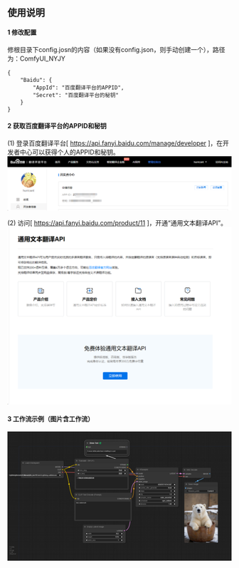 ## 使用说明
#### 1 修改配置
修根目录下config.josn的内容（如果没有config.json，则手动创建一个），路径为：ComfyUI_NYJY
```
{
    "Baidu": {
        "AppId": "百度翻译平台的APPID",
        "Secret": "百度翻译平台的秘钥"
    }
}
```

#### 2 获取百度翻译平台的APPID和秘钥
(1) 登录百度翻译平台[ https://api.fanyi.baidu.com/manage/developer ]，在开发者中心可以获得个人的APPID和秘钥。
![alt text](images/userinfo.png)

(2) 访问[ https://api.fanyi.baidu.com/product/11 ]，开通“通用文本翻译API”。
![alt text](images/api_service.png)

#### 3 工作流示例（图片含工作流）
![alt text](images/workflow-translate.png)